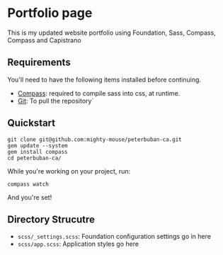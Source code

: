 # Portfolio page

This is my updated website portfolio using Foundation, Sass, Compass, Compass and Capistrano

## Requirements

You'll need to have the following items installed before continuing.

  * [Compass](http://compass-style.org/): required to compile sass into css, at runtime.
  * [Git](http://git-scm.com/): To pull the repository`

## Quickstart

```
git clone git@github.com:mighty-mouse/peterbuban-ca.git
gem update --system
gem install compass
cd peterbuban-ca/
```

While you're working on your project, run:

`compass watch`

And you're set!

## Directory Strucutre

  * `scss/_settings.scss`: Foundation configuration settings go in here
  * `scss/app.scss`: Application styles go here
